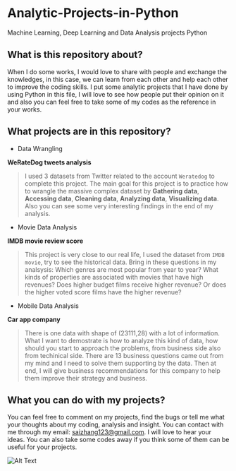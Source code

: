 # Analytic-Projects-in-Python
Machine Learning, Deep Learning and Data Analysis projects Python 


## What is this repository about?

When I do some works, I would love to share with people and exchange the knowledges, in this case, we can learn from each other
and help each other to improve the coding skills. I put some analytic projects that I have done by using Python in this file, I will love
to see how people put their opinion on it and also you can feel free to take some of my codes as the reference in your works.

## What projects are in this repository?

- Data Wrangling 

**WeRateDog tweets analysis**

>I used 3 datasets from Twitter related to the account `Weratedog` to complete this project. The main goal for this project is to
practice how to wrangle the massive complex dataset by **Gathering data**, **Accessing data**, **Cleaning data**, **Analyzing data**, **Visualizing data**. Also you can see some very interesting findings in the end of my analysis.


- Movie Data Analysis

**IMDB movie review score**

>This project is very close to our real life, I used the dataset from `IMDB movie`, try to see the historical data. Bring in these questions in my analsysis: Which genres are most popular from year to year? What kinds of properties are associated with movies that have high revenues? Does higher budget films receive higher revenue? Or does the higher voted score films have the higher revenue?

- Mobile Data Analysis

**Car app company**

> There is one data with shape of (23111,28) with a lot of information. What I want to demostrate is how to analyze this kind of data, how should you start to approach the problems, from business side also from techinical side. There are 13 business questions came out from my mind and I need to solve them supporting by the data. Then at end, I will give business recommendations for this company to help them improve their strategy and business.


## What you can do with my projects?

You can feel free to comment on my projects, find the bugs or tell me what your thoughts about my coding, analysis and insight. You can contact with me through my email: saizhang123@gmail.com. I will love to hear your ideas.
You can also take some codes away if you think some of them can be useful for your projects.

![Alt Text](https://i.chzbgr.com/full/6669971968/h4410CE92/)

